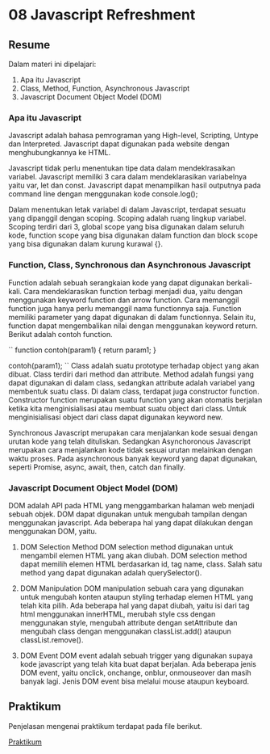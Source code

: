 # 08 Javascript Refreshment

## Resume

Dalam materi ini dipelajari:
1. Apa itu Javascript
2. Class, Method, Function, Asynchronous Javascript
3. Javascript Document Object Model (DOM)

### Apa itu Javascript

Javascript adalah bahasa pemrograman yang High-level, Scripting, Untype dan Interpreted. Javascript dapat digunakan pada website dengan menghubungkannya ke HTML.

Javascript tidak perlu menentukan tipe data dalam mendeklrasaikan variabel. Javascript memiliki 3 cara dalam mendeklarasikan variabelnya yaitu var, let dan const. Javascript dapat menampilkan hasil outputnya pada command line dengan menggunakan kode console.log();

Dalam menentukan letak variabel di dalam Javascript, terdapat sesuatu yang dipanggil dengan scoping. Scoping adalah ruang lingkup variabel. Scoping terdiri dari 3, global scope yang bisa digunakan dalam seluruh kode, function scope yang bisa digunakan dalam function dan block scope yang bisa digunakan dalam kurung kurawal {}.

### Function, Class, Synchronous dan Asynchronous Javascript

Function adalah sebuah serangkaian kode yang dapat digunakan berkali-kali. Cara mendeklarasikan function terbagi menjadi dua, yaitu dengan menggunakan keyword function dan arrow function. Cara memanggil function juga hanya perlu memanggil nama functionnya saja. Function memiliki parameter yang dapat digunakan di dalam functionnya. Selain itu, function dapat mengembalikan nilai dengan menggunakan keyword return. Berikut adalah contoh function.

``
function contoh(param1) {
    return param1;
}

contoh(param1);
``
Class adalah suatu prototype terhadap object yang akan dibuat. Class terdiri dari method dan attribute. Method adalah fungsi yang dapat digunakan di dalam class, sedangkan attribute adalah variabel yang membentuk suatu class. Di dalam class, terdapat juga constructor function. Constructor function merupakan suatu function yang akan otomatis berjalan ketika kita menginisialisasi atau membuat suatu object dari class. Untuk menginisialisasi object dari class dapat digunakan keyword new.

Synchronous Javascript merupakan cara menjalankan kode sesuai dengan urutan kode yang telah dituliskan. Sedangkan Asynchoronous Javascript merupakan cara menjalankan kode tidak sesuai urutan melainkan dengan waktu proses. Pada asynchronous banyak keyword yang dapat digunakan, seperti Promise, async, await, then, catch dan finally.

### Javascript Document Object Model (DOM)

DOM adalah API pada HTML yang menggambarkan halaman web menjadi sebuah objek. DOM dapat digunakan untuk mengubah tampilan dengan menggunakan javascript. Ada beberapa hal yang dapat dilakukan dengan menggunakan DOM, yaitu.

1. DOM Selection Method
DOM selection method digunakan untuk mengambil elemen HTML yang akan diubah. DOM selection method dapat memilih elemen HTML berdasarkan id, tag name, class. Salah satu method yang dapat digunakan adalah querySelector().

2. DOM Manipulation
DOM manipulation sebuah cara yang digunakan untuk mengubah konten ataupun styling terhadap elemen HTML yang telah kita pilih. Ada beberapa hal yang dapat diubah, yaitu isi dari tag html menggunakan innerHTML, merubah style css dengan menggunakan style, mengubah attribute dengan setAttribute dan mengubah class dengan menggunakan classList.add() ataupun classList.remove().

3. DOM Event
DOM event adalah sebuah trigger yang digunakan supaya kode javascript yang telah kita buat dapat berjalan. Ada beberapa jenis DOM event, yaitu onclick, onchange, onblur, onmouseover dan masih banyak lagi. Jenis DOM event bisa melalui mouse ataupun keyboard.

## Praktikum

Penjelasan mengenai praktikum terdapat pada file berikut.

[Praktikum](./praktikum/readme.md)